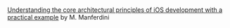 #  

[Understanding the core architectural principles of iOS development with a practical example](https://matteomanferdini.com/understanding-the-core-architectural-principles-of-ios-development-with-a-practical-example/) by M. Manferdini

